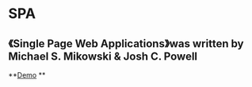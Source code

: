 # SPA

## 《Single Page Web Applications》was written by Michael S. Mikowski & Josh C. Powell

**[Demo](http://codewith.love/SPA-Learning/SPA/spa.html) **
